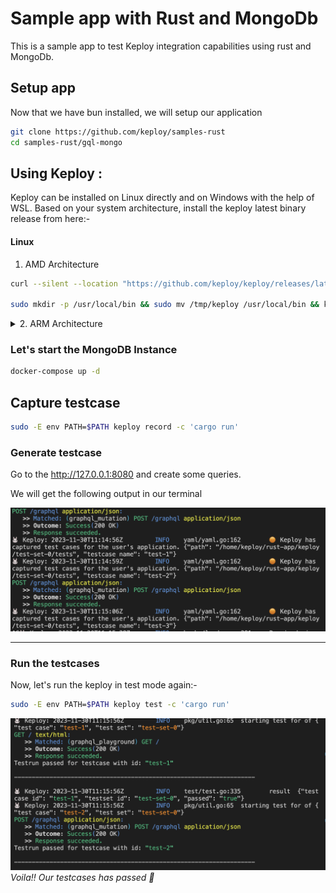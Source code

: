 # Sample app with Rust and MongoDb

This is a sample app to test Keploy integration capabilities using rust and MongoDb.

## Setup app
Now that we have bun installed, we will setup our application

```bash
git clone https://github.com/keploy/samples-rust 
cd samples-rust/gql-mongo
```
## Using Keploy :
Keploy can be installed on Linux directly and on Windows with the help of WSL. Based on your system architecture, install the keploy latest binary release from here:-

#### Linux
1. AMD Architecture
```zsh
curl --silent --location "https://github.com/keploy/keploy/releases/latest/download/keploy_linux_amd64.tar.gz" | tar xz -C /tmp

sudo mkdir -p /usr/local/bin && sudo mv /tmp/keploy /usr/local/bin && keploy
```

<details>
<Summary> 2. ARM Architecture </Summary>


```zsh
curl --silent --location "https://github.com/keploy/keploy/releases/latest/download/keploy_linux_arm64.tar.gz" | tar xz -C /tmp

sudo mkdir -p /usr/local/bin && sudo mv /tmp/keploy /usr/local/bin && keploy
```
</details>

### Let's start the MongoDB Instance
```zsh
docker-compose up -d
```
## Capture testcase

```bash
sudo -E env PATH=$PATH keploy record -c 'cargo run'
```

### Generate testcase

Go to the http://127.0.0.1:8080 and create some queries. 

We will get the following output in our terminal

![Test-case](image-1.png)

---

### Run the testcases
Now, let's run the keploy in test mode again:-

```bash
sudo -E env PATH=$PATH keploy test -c 'cargo run'
```

![TestRun](image.png)
*Voila!! Our testcases has passed 🌟*